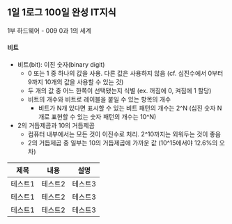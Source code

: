 ## 1일 1로그 100일 완성 IT지식

1부 하드웨어 - 009 0과 1의 세계

#### 비트

- 비트(bit): 이진 숫자(binary digit)
  - 0 또는 1 중 하나의 값을 사용. 다른 값은 사용하지 않음 (cf. 십진수에서 0부터 9까지 10개의 값을 사용할 수 있는 것)
  - 두 개의 값 중 어느 한쪽이 선택됐는지 식별 (ex. 꺼짐에 0, 켜짐에 1 할당)
  - 비트의 개수와 비트로 레이블을 붙일 수 있는 항목의 개수
    - 비트가 N개 있다면 표시할 수 있는 비트 패턴의 개수는 2^N (십진 숫자 N개로 표현할 수 있는 숫자 패턴의 개수는 10^N)
- 2의 거듭제곱과 10의 거듭제곱
  - 컴퓨터 내부에서는 모든 것이 이진수로 처리. 2^10까지는 외워두는 것이 좋음
  - 2의 거듭제곱 중 일부는 10의 거듭제곱에 가까운 값 (10^15에서야 12.6%의 오차)

|제목|내용|설명|
|------|---|---|
|테스트1|테스트2|테스트3|
|테스트1|테스트2|테스트3|
|테스트1|테스트2|테스트3|
